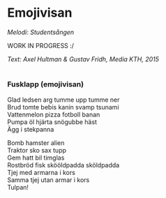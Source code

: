 # Emojivisan

_Melodi: Studentsången_

WORK IN PROGRESS :/

_Text: Axel Hultman & Gustav Fridh, Media KTH, 2015_

#

### Fusklapp (emojivisan)

Glad ledsen arg tumme upp tumme ner  
Brud tomte bebis kanin svamp tsunami  
Vattenmelon pizza fotboll banan  
Pumpa öl hjärta snögubbe häst  
Ägg i stekpanna

Bomb hamster alien  
Traktor sko sax tupp  
Gem hatt bil timglas  
Rostbröd fisk skööldpadda sköldpadda  
Tjej med armarna i kors  
Samma tjej utan armar i kors  
Tulpan!
